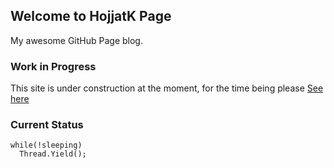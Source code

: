 ## Welcome to HojjatK Page
My awesome GitHub Page blog.

### Work in Progress
This site is under construction at the moment, for the time being please [See here](https://www.hojjatk.com)

### Current Status
```
while(!sleeping)
  Thread.Yield();
```
